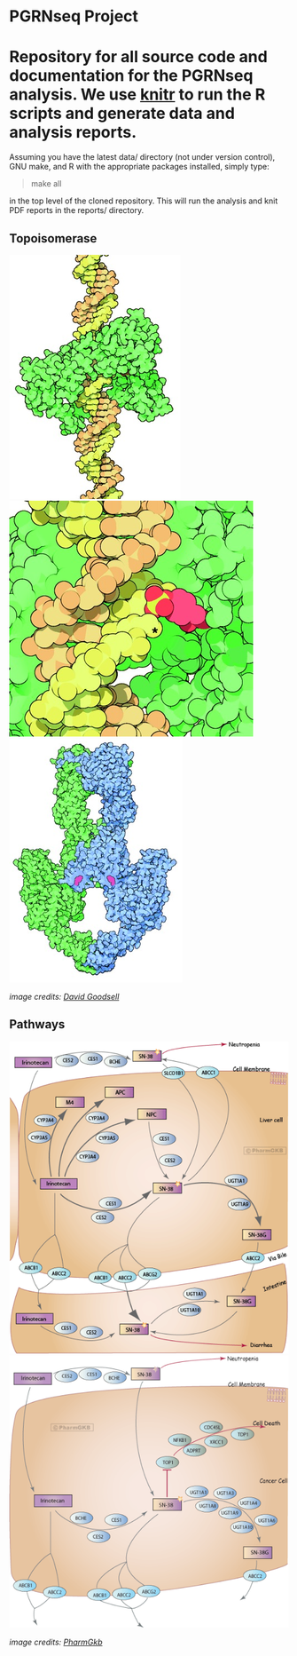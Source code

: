# PGRNseq Project

# Repository for all source code and documentation for the PGRNseq analysis. We use [knitr](http://yihui.name/knitr/) to run the R scripts and generate data and analysis reports.

Assuming you have the latest data/ directory (not under version control), GNU make, and R with the appropriate packages installed, simply type:

> make all

in the top level of the cloned repository. This will run the analysis and knit PDF reports in the reports/ directory.

## Topoisomerase 

![illustration of topoisomerase I](/images/topoisomeraseI.jpg "topoisomerase I illustration")
![illustration of topoisomerase I](/images/topoisomeraseI2.jpg "topoisomerase I illustration")
![illustration of type II topoisomerase](/images/typeIItopoisomerase.jpg "type II topoisomerase illustration")



_image credits: [David Goodsell](http://theoncologist.alphamedpress.org/content/7/4/381.full)_ 

## Pathways

![pharmGkb irinotecan PK pathway](/images/irinotecan_pharmacokinetics_pathway.png "pharmacokinetics pathway")
![pharmGkb irinotecan PD pathway](/images/irinotecan_pharmacodynamics_pathway.png "pharmacodynamics pathway")

_image credits: [PharmGkb](https://www.pharmgkb.org/drug/PA450085)_

